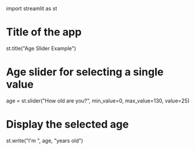 import streamlit as st

# Title of the app
st.title("Age Slider Example")

# Age slider for selecting a single value
age = st.slider("How old are you?", min_value=0, max_value=130, value=25)

# Display the selected age
st.write("I'm ", age, "years old")
